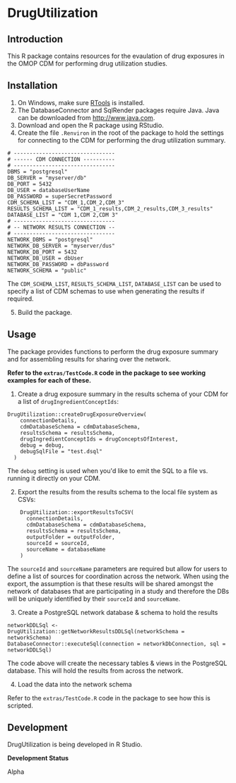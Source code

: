 # DrugUtilization

## Introduction
This R package contains resources for the evaulation of drug exposures in the OMOP CDM for performing drug utilization studies.

## Installation 
1. On Windows, make sure [RTools](http://cran.r-project.org/bin/windows/Rtools/) is installed.
2. The DatabaseConnector and SqlRender packages require Java. Java can be downloaded from
<a href="http://www.java.com" target="_blank">http://www.java.com</a>.
3. Download and open the R package using RStudio. 
4. Create the file `.Renviron` in the root of the package to hold the settings for connecting to the CDM for performing the drug utilization summary.

````
# --------------------------------
# ------ CDM CONNECTION ----------
# --------------------------------
DBMS = "postgresql"
DB_SERVER = "myserver/db"
DB_PORT = 5432
DB_USER = databaseUserName
DB_PASSWORD = superSecretPassword
CDM_SCHEMA_LIST = "CDM_1,CDM_2,CDM_3"
RESULTS_SCHEMA_LIST = "CDM_1_results,CDM_2_results,CDM_3_results"
DATABASE_LIST = "CDM 1,CDM 2,CDM 3"
# --------------------------------
# -- NETWORK RESULTS CONNECTION --
# --------------------------------
NETWORK_DBMS = "postgresql"
NETWORK_DB_SERVER = "myserver/dus"
NETWORK_DB_PORT = 5432
NETWORK_DB_USER = dbUser
NETWORK_DB_PASSWORD = dbPassword
NETWORK_SCHEMA = "public"
````

The `CDM_SCHEMA_LIST`, `RESULTS_SCHEMA_LIST`, `DATABASE_LIST` can be used to specify a list of CDM schemas to use when generating the results if required.

5. Build the package.

## Usage

The package provides functions to perform the drug exposure summary and for assembling results for sharing over the network.

**Refer to the `extras/TestCode.R` code in the package to see working examples for each of these.**

1.   Create a drug exposure summary in the results schema of your CDM for a list of `drugIngredientConceptIds`:

````
DrugUtilization::createDrugExposureOverview(
    connectionDetails,
    cdmDatabaseSchema = cdmDatabaseSchema,
    resultsSchema = resultsSchema,
    drugIngredientConceptIds = drugConceptsOfInterest,
    debug = debug,
    debugSqlFile = "test.dsql"
  )
````

The `debug` setting is used when you'd like to emit the SQL to a file vs. running it directly on your CDM.

2. Export the results from the results schema to the local file system as CSVs:

````
    DrugUtilization::exportResultsToCSV(
      connectionDetails,
      cdmDatabaseSchema = cdmDatabaseSchema,
      resultsSchema = resultsSchema,
      outputFolder = outputFolder,
      sourceId = sourceId,
      sourceName = databaseName
    )
````

The `sourceId` and `sourceName` parameters are required but allow for users to define a list of sources for coordination across the network. When using the export, the assumption is that these results will be shared amongst the network of databases that are participating in a study and therefore the DBs will be uniquely identified by their `sourceId` and `sourceName`.

3. Create a PostgreSQL network database & schema to hold the results

````
networkDDLSql <- DrugUtilization::getNetworkResultsDDLSql(networkSchema = networkSchema)
DatabaseConnector::executeSql(connection = networkDbConnection, sql = networkDDLSql)
````

The code above will create the necessary tables & views in the PostgreSQL database. This will hold the results from across the network.

4. Load the data into the network schema

Refer to the `extras/TestCode.R` code in the package to see how this is scripted. 

## Development
DrugUtilization is being developed in R Studio.

**Development Status**

Alpha
